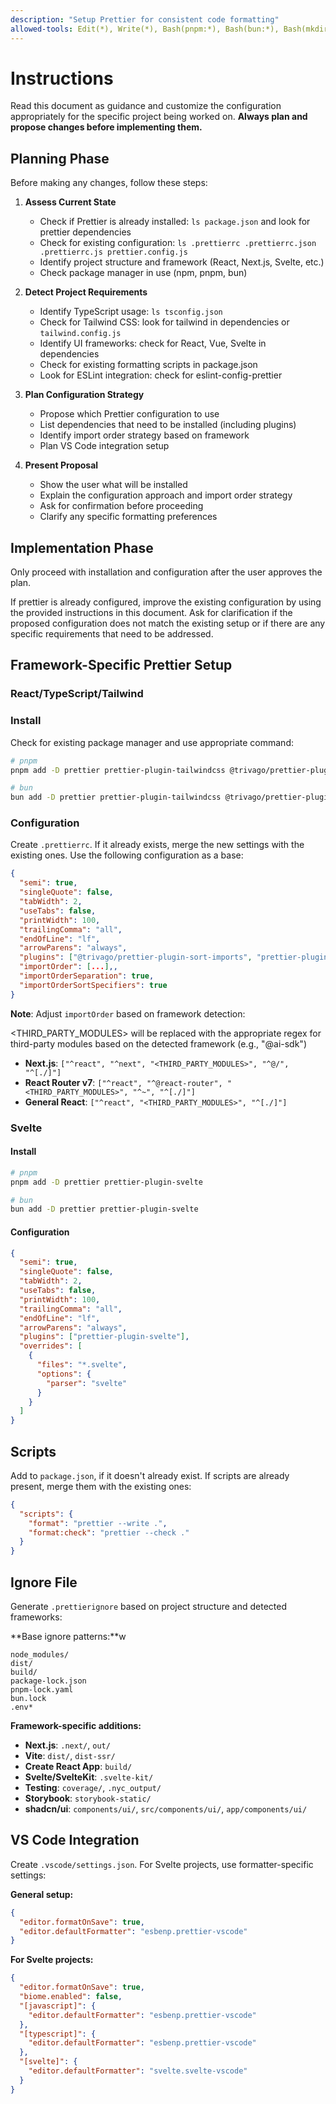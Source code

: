 ```yaml
---
description: "Setup Prettier for consistent code formatting"
allowed-tools: Edit(*), Write(*), Bash(pnpm:*), Bash(bun:*), Bash(mkdir:*), LS(*)
---
```


# Instructions

Read this document as guidance and customize the configuration appropriately for the specific project being worked on. **Always plan and propose changes before implementing them.**

## Planning Phase

Before making any changes, follow these steps:

1. **Assess Current State**
   - Check if Prettier is already installed: `ls package.json` and look for prettier dependencies
   - Check for existing configuration: `ls .prettierrc .prettierrc.json .prettierrc.js prettier.config.js`
   - Identify project structure and framework (React, Next.js, Svelte, etc.)
   - Check package manager in use (npm, pnpm, bun)

2. **Detect Project Requirements**
   - Identify TypeScript usage: `ls tsconfig.json`
   - Check for Tailwind CSS: look for tailwind in dependencies or `tailwind.config.js`
   - Identify UI frameworks: check for React, Vue, Svelte in dependencies
   - Check for existing formatting scripts in package.json
   - Look for ESLint integration: check for eslint-config-prettier

3. **Plan Configuration Strategy**
   - Propose which Prettier configuration to use
   - List dependencies that need to be installed (including plugins)
   - Identify import order strategy based on framework
   - Plan VS Code integration setup

4. **Present Proposal**
   - Show the user what will be installed
   - Explain the configuration approach and import order strategy
   - Ask for confirmation before proceeding
   - Clarify any specific formatting preferences

## Implementation Phase

Only proceed with installation and configuration after the user approves the plan.

If prettier is already configured, improve the existing configuration by using the provided instructions in this document. Ask for clarification if the proposed configuration does not match the existing setup or if there are any specific requirements that need to be addressed.

## Framework-Specific Prettier Setup

### React/TypeScript/Tailwind

### Install

Check for existing package manager and use appropriate command:

```bash
# pnpm
pnpm add -D prettier prettier-plugin-tailwindcss @trivago/prettier-plugin-sort-imports

# bun
bun add -D prettier prettier-plugin-tailwindcss @trivago/prettier-plugin-sort-imports
```

### Configuration

Create `.prettierrc`. If it already exists, merge the new settings with the existing ones. Use the following configuration as a base:

```json
{
  "semi": true,
  "singleQuote": false,
  "tabWidth": 2,
  "useTabs": false,
  "printWidth": 100,
  "trailingComma": "all",
  "endOfLine": "lf",
  "arrowParens": "always",
  "plugins": ["@trivago/prettier-plugin-sort-imports", "prettier-plugin-tailwindcss"],
  "importOrder": [...],,
  "importOrderSeparation": true,
  "importOrderSortSpecifiers": true
}
```

**Note**: Adjust `importOrder` based on framework detection:

<THIRD_PARTY_MODULES> will be replaced with the appropriate regex for third-party modules based on the detected framework (e.g., "@ai-sdk")

- **Next.js**: `["^react", "^next", "<THIRD_PARTY_MODULES>", "^@/", "^[./]"]`
- **React Router v7**: `["^react", "^@react-router", "<THIRD_PARTY_MODULES>", "^~", "^[./]"]`
- **General React**: `["^react", "<THIRD_PARTY_MODULES>", "^[./]"]`

### Svelte

#### Install

```bash
# pnpm
pnpm add -D prettier prettier-plugin-svelte

# bun
bun add -D prettier prettier-plugin-svelte
```

#### Configuration

```json
{
  "semi": true,
  "singleQuote": false,
  "tabWidth": 2,
  "useTabs": false,
  "printWidth": 100,
  "trailingComma": "all",
  "endOfLine": "lf",
  "arrowParens": "always",
  "plugins": ["prettier-plugin-svelte"],
  "overrides": [
    {
      "files": "*.svelte",
      "options": {
        "parser": "svelte"
      }
    }
  ]
}
```

## Scripts

Add to `package.json`, if it doesn't already exist. If scripts are already present, merge them with the existing ones:

```json
{
  "scripts": {
    "format": "prettier --write .",
    "format:check": "prettier --check ."
  }
}
```

## Ignore File

Generate `.prettierignore` based on project structure and detected frameworks:

**Base ignore patterns:**w

```
node_modules/
dist/
build/
package-lock.json
pnpm-lock.yaml
bun.lock
.env*
```

**Framework-specific additions:**

- **Next.js**: `.next/`, `out/`
- **Vite**: `dist/`, `dist-ssr/`
- **Create React App**: `build/`
- **Svelte/SvelteKit**: `.svelte-kit/`
- **Testing**: `coverage/`, `.nyc_output/`
- **Storybook**: `storybook-static/`
- **shadcn/ui**: `components/ui/`, `src/components/ui/`, `app/components/ui/`

## VS Code Integration

Create `.vscode/settings.json`. For Svelte projects, use formatter-specific settings:

**General setup:**
```json
{
  "editor.formatOnSave": true,
  "editor.defaultFormatter": "esbenp.prettier-vscode"
}
```

**For Svelte projects:**
```json
{
  "editor.formatOnSave": true,
  "biome.enabled": false,
  "[javascript]": {
    "editor.defaultFormatter": "esbenp.prettier-vscode"
  },
  "[typescript]": {
    "editor.defaultFormatter": "esbenp.prettier-vscode"
  },
  "[svelte]": {
    "editor.defaultFormatter": "svelte.svelte-vscode"
  }
}
```
